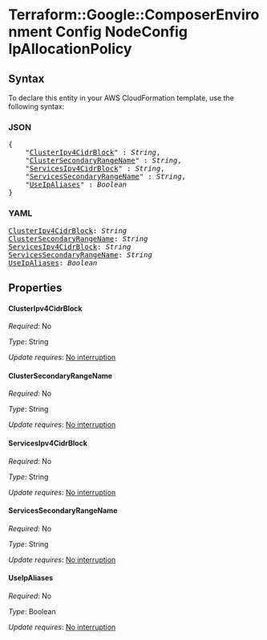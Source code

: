 # Terraform::Google::ComposerEnvironment Config NodeConfig IpAllocationPolicy

## Syntax

To declare this entity in your AWS CloudFormation template, use the following syntax:

### JSON

<pre>
{
    "<a href="#clusteripv4cidrblock" title="ClusterIpv4CidrBlock">ClusterIpv4CidrBlock</a>" : <i>String</i>,
    "<a href="#clustersecondaryrangename" title="ClusterSecondaryRangeName">ClusterSecondaryRangeName</a>" : <i>String</i>,
    "<a href="#servicesipv4cidrblock" title="ServicesIpv4CidrBlock">ServicesIpv4CidrBlock</a>" : <i>String</i>,
    "<a href="#servicessecondaryrangename" title="ServicesSecondaryRangeName">ServicesSecondaryRangeName</a>" : <i>String</i>,
    "<a href="#useipaliases" title="UseIpAliases">UseIpAliases</a>" : <i>Boolean</i>
}
</pre>

### YAML

<pre>
<a href="#clusteripv4cidrblock" title="ClusterIpv4CidrBlock">ClusterIpv4CidrBlock</a>: <i>String</i>
<a href="#clustersecondaryrangename" title="ClusterSecondaryRangeName">ClusterSecondaryRangeName</a>: <i>String</i>
<a href="#servicesipv4cidrblock" title="ServicesIpv4CidrBlock">ServicesIpv4CidrBlock</a>: <i>String</i>
<a href="#servicessecondaryrangename" title="ServicesSecondaryRangeName">ServicesSecondaryRangeName</a>: <i>String</i>
<a href="#useipaliases" title="UseIpAliases">UseIpAliases</a>: <i>Boolean</i>
</pre>

## Properties

#### ClusterIpv4CidrBlock

_Required_: No

_Type_: String

_Update requires_: [No interruption](https://docs.aws.amazon.com/AWSCloudFormation/latest/UserGuide/using-cfn-updating-stacks-update-behaviors.html#update-no-interrupt)

#### ClusterSecondaryRangeName

_Required_: No

_Type_: String

_Update requires_: [No interruption](https://docs.aws.amazon.com/AWSCloudFormation/latest/UserGuide/using-cfn-updating-stacks-update-behaviors.html#update-no-interrupt)

#### ServicesIpv4CidrBlock

_Required_: No

_Type_: String

_Update requires_: [No interruption](https://docs.aws.amazon.com/AWSCloudFormation/latest/UserGuide/using-cfn-updating-stacks-update-behaviors.html#update-no-interrupt)

#### ServicesSecondaryRangeName

_Required_: No

_Type_: String

_Update requires_: [No interruption](https://docs.aws.amazon.com/AWSCloudFormation/latest/UserGuide/using-cfn-updating-stacks-update-behaviors.html#update-no-interrupt)

#### UseIpAliases

_Required_: No

_Type_: Boolean

_Update requires_: [No interruption](https://docs.aws.amazon.com/AWSCloudFormation/latest/UserGuide/using-cfn-updating-stacks-update-behaviors.html#update-no-interrupt)

